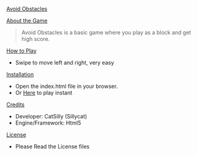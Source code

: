 [Avoid Obstacles]()

[About the Game]()
> Avoid Obstacles is a basic game where you play as a block and get high score.

[How to Play]()
* Swipe to move left and right, very easy

[Installation]()
 * Open the index.html file in your browser.
 * Or [Here](com.example) to play instant

[Credits]()
 * Developer: CatSilly (Sillycat)
 * Engine/Framework: Html5

[License]()

* Please Read the License files
